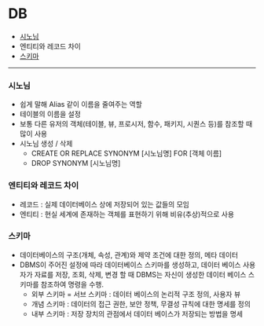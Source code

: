 # DB

* [시노님](#시노님)
* 엔티티와 레코드 차이
* [스키마](#스키마)

---

### 시노님
  - 쉽게 말해 Alias 같이 이름을 줄여주는 역할
  - 테이블의 이름을 설정 
  - 보통 다른 유저의 객체(테이블, 뷰, 프로시저, 함수, 패키지, 시퀀스 등)를 참조할 때 많이 사용 
  - 시노님 생성 / 삭제 
    - CREATE OR REPLACE SYNONYM [시노님명] FOR [객체 이름] 
    - DROP SYNONYM [시노님명]

### 엔티티와 레코드 차이 
  - 레코드 : 실제 데이터베이스 상에 저장되어 있는 값들의 모임
  - 엔티티 : 현실 세계에 존재하는 객체를 표현하기 위해 비유(추상)적으로 사용

### 스키마 
  - 데이터베이스의 구조(개체, 속성, 관계)와 제약 조건에 대한 정의, 메타 데이터 
  - DBMS이 주어진 설정에 따라 데이터베이스 스키마를 생성하고, 데이터 베이스 사용자가 자료를 저장, 조회, 삭제, 변경 할 때 DBMS는 자신이 생성한 데이터 베이스 스키마를 참조하여 명령을 수행.
    - 외부 스키마 = 서브 스키마 : 데이터 베이스의 논리적 구조 정의, 사용자 뷰 
    - 개념 스키마 : 데이터의 접근 권한, 보안 정책, 무결성 규칙에 대한 명세를 정의 
    - 내부 스키마 : 저장 장치의 관점에서 데이터 베이스가 저장되는 방법을 명세 
